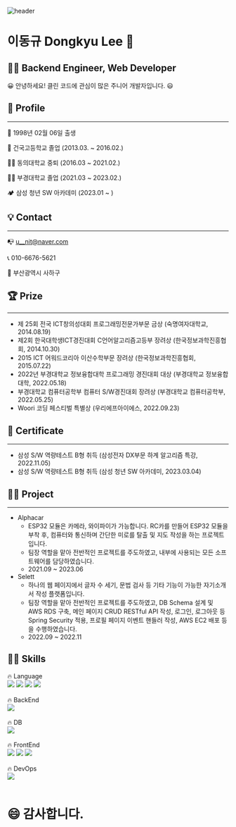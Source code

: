 ![header](https://capsule-render.vercel.app/api?type=slice&color=auto&height=200&text=welcome&fontAlign=70&rotate=13&fontAlignY=25&desc=unit74's%20github%20profile&descAlign=70.&descAlignY=44)

# 이동규 Dongkyu Lee 👋

## 👨‍💻 Backend Engineer, Web Developer

😀  안녕하세요! 클린 코드에 관심이 많은 주니어 개발자입니다.  😃

## 👦 Profile

---

👶  1998년 02월 06일 출생

🏫  건국고등학교 졸업 (2013.03. ~ 2016.02.)

👨‍🎓  동의대학교 중퇴 (2016.03 ~ 2021.02.)

👨‍🎓  부경대학교 졸업 (2021.03 ~ 2023.02.)

🏕️  삼성 청년 SW 아카데미 (2023.01 ~ )

## 💡 Contact

---

📭  u__nit@naver.com

📞  010-6676-5621

📘  부산광역시 사하구

## 🏆 Prize

---

- 제 25회 전국 ICT창의성대회 프로그래밍전문가부문 금상 (숙명여자대학교, 2014.08.19)
- 제2회 한국대학생ICT경진대회 C언어알고리즘고등부 장려상 (한국정보과학진흥협회, 2014.10.30)
- 2015 ICT 어워드코리아 이산수학부문 장려상 (한국정보과학진흥협회, 2015.07.22)
- 2022년 부경대학교 정보융합대학 프로그래밍 경진대회 대상 (부경대학교 정보융합대학, 2022.05.18)
- 부경대학교 컴퓨터공학부 컴퓨터 S/W경진대회 장려상 (부경대학교 컴퓨터공학부, 2022.05.25)
- Woori 코딩 페스티벌 특별상 (우리에프아이에스, 2022.09.23)

## 📑 Certificate

---

- 삼성 S/W 역량테스트 B형 취득 (삼성전자 DX부문 하계 알고리즘 특강, 2022.11.05)
- 삼성 S/W 역량테스트 B형 취득 (삼성 청년 SW 아카데미, 2023.03.04)

## 🧑‍💻 Project

---

- Alphacar
    - ESP32 모듈은 카메라, 와이파이가 가능합니다. RC카를 만들어 ESP32 모듈을 부착 후, 컴퓨터와 통신하며 간단한 미로를 탈출 및 지도 작성을 하는 프로젝트입니다.
    - 팀장 역할을 맡아 전반적인 프로젝트를 주도하였고, 내부에 사용되는 모든 소프트웨어를 담당하였습니다.
    - 2021.09 ~ 2023.06
- Selett
    - 하나의 웹 페이지에서 글자 수 세기, 문법 검사 등 기타 기능이 가능한 자기소개서 작성 플랫폼입니다.
    - 팀장 역할을 맡아 전반적인 프로젝트를 주도하였고, DB Schema 설계 및 AWS RDS 구축, 메인 페이지 CRUD RESTful API 작성, 로그인, 로그아웃 등 Spring Security 적용, 프로필 페이지 이벤트 핸들러 작성, AWS EC2 배포 등을 수행하였습니다.
    - 2022.09 ~ 2022.11

## 🧑‍💻 Skills

🔥 Language <br>
<img src="https://img.shields.io/badge/C++-00599C?style=for-the-badge&logo=C%2B%2B&logoColor=white"> 
<img src="https://img.shields.io/badge/JAVA-007396?style=for-the-badge&logo=java&logoColor=white"> 
<img src="https://img.shields.io/badge/Python-3776AB?style=for-the-badge&logo=Python&logoColor=white">
<img src="https://img.shields.io/badge/JavaScript-F7DF1E?style=for-the-badge&logo=JavaScript&logoColor=white">
<br><br>
🔥 BackEnd <br>
<img src="https://img.shields.io/badge/SpringBoot-6DB33F?style=for-the-badge&logo=SpringBoot&logoColor=white">
<br><br>
🔥 DB <br>
<img src="https://img.shields.io/badge/MySQL-4479A1?style=for-the-badge&logo=MySQL&logoColor=white">
<br><br>
🔥 FrontEnd <br>
<img src="https://img.shields.io/badge/React-61DAFB?style=for-the-badge&logo=React&logoColor=white">
<img src="https://img.shields.io/badge/html-E34F26?style=for-the-badge&logo=html5&logoColor=white">
<img src="https://img.shields.io/badge/css-1572B6?style=for-the-badge&logo=css3&logoColor=white">
<br><br>
🔥 DevOps <br>
<img src="https://img.shields.io/badge/AWS-232F3E?style=for-the-badge&logo=Amazon AWS&logoColor=white">
<br><br>

# 😄 감사합니다.
